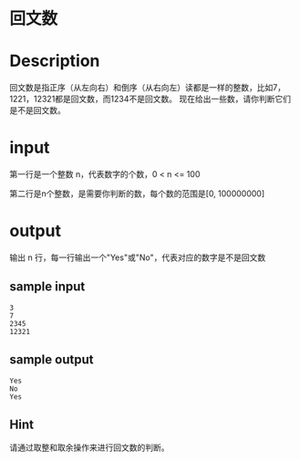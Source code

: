# 回文数

# Description
回文数是指正序（从左向右）和倒序（从右向左）读都是一样的整数，比如7，1221，12321都是回文数，而1234不是回文数。
现在给出一些数，请你判断它们是不是回文数。
# input
第一行是一个整数 n，代表数字的个数，0 < n <= 100

第二行是n个整数，是需要你判断的数，每个数的范围是[0, 100000000]

# output
输出 n 行，每一行输出一个"Yes"或"No"，代表对应的数字是不是回文数

## sample input
```
3
7
2345
12321
```

## sample output
```
Yes
No
Yes

```
## Hint
请通过取整和取余操作来进行回文数的判断。